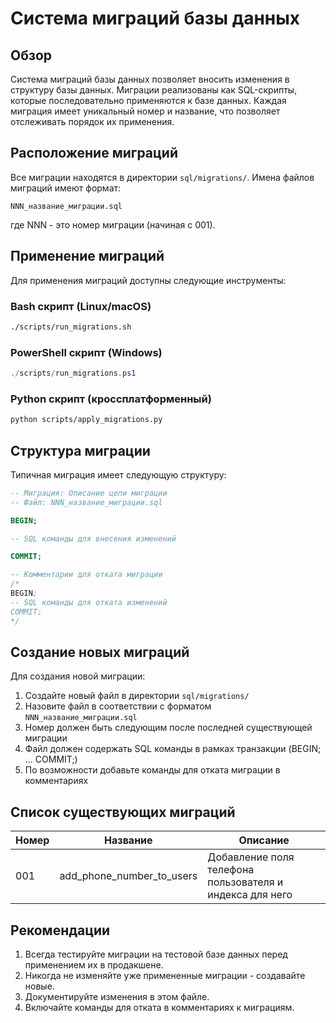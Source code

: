 # Система миграций базы данных

## Обзор

Система миграций базы данных позволяет вносить изменения в структуру базы данных. Миграции реализованы как SQL-скрипты, которые последовательно применяются к базе данных. Каждая миграция имеет уникальный номер и название, что позволяет отслеживать порядок их применения.

## Расположение миграций

Все миграции находятся в директории `sql/migrations/`. Имена файлов миграций имеют формат:
```
NNN_название_миграции.sql
```
где NNN - это номер миграции (начиная с 001).

## Применение миграций

Для применения миграций доступны следующие инструменты:

### Bash скрипт (Linux/macOS)

```bash
./scripts/run_migrations.sh
```

### PowerShell скрипт (Windows)

```powershell
./scripts/run_migrations.ps1
```

### Python скрипт (кроссплатформенный)

```bash
python scripts/apply_migrations.py
```

## Структура миграции

Типичная миграция имеет следующую структуру:

```sql
-- Миграция: Описание цели миграции
-- Файл: NNN_название_миграции.sql

BEGIN;

-- SQL команды для внесения изменений

COMMIT;

-- Комментарии для отката миграции
/*
BEGIN;
-- SQL команды для отката изменений
COMMIT;
*/
```

## Создание новых миграций

Для создания новой миграции:

1. Создайте новый файл в директории `sql/migrations/`
2. Назовите файл в соответствии с форматом `NNN_название_миграции.sql`
3. Номер должен быть следующим после последней существующей миграции
4. Файл должен содержать SQL команды в рамках транзакции (BEGIN; ... COMMIT;)
5. По возможности добавьте команды для отката миграции в комментариях

## Список существующих миграций

| Номер | Название | Описание |
|-------|----------|----------|
| 001 | add_phone_number_to_users | Добавление поля телефона пользователя и индекса для него |

## Рекомендации

1. Всегда тестируйте миграции на тестовой базе данных перед применением их в продакшене.
2. Никогда не изменяйте уже примененные миграции - создавайте новые.
3. Документируйте изменения в этом файле.
4. Включайте команды для отката в комментариях к миграциям. 